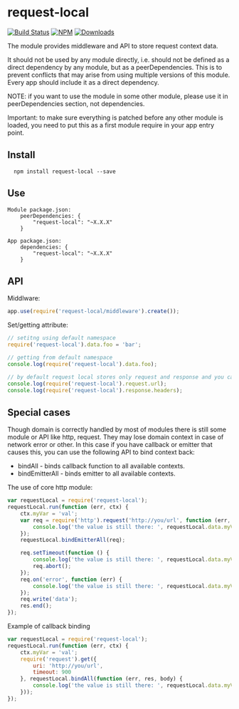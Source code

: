 request-local
=====
[![Build Status](https://travis-ci.org/dimichgh/request-local.svg?branch=master)](https://travis-ci.org/dimichgh/request-local) [![NPM](https://img.shields.io/npm/v/request-local.svg)](https://www.npmjs.com/package/request-local)
[![Downloads](https://img.shields.io/npm/dm/request-local.svg)](http://npm-stat.com/charts.html?package=request-local)

The module provides middleware and API to store request context data.

It should not be used by any module directly, i.e. should not be defined as a direct dependency by any module, but as a peerDependencies. This is to prevent conflicts that may arise from using multiple versions of this module.
Every app should include it as a direct dependency.

NOTE: if you want to use the module in some other module, please use it in peerDependencies section, not dependencies.

Important: to make sure everything is patched before any other module is loaded, you need to put this as a first module require in your app entry point.

## Install

```
  npm install request-local --save
```
## Use
```
Module package.json:
    peerDependencies: {
    	"request-local": "~X.X.X"
	}

App package.json:
    dependencies: {
    	"request-local": "~X.X.X"
	}
```

## API

Middlware:
```javascript
app.use(require('request-local/middleware').create());
```

Set/getting attribute:
```javascript
// setitng using default namespace
require('request-local').data.foo = 'bar';

// getting from default namespace
console.log(require('request-local').data.foo);

// by default request local stores only request and response and you can access it this way
console.log(require('request-local').request.url);
console.log(require('request-local').response.headers);
```

## Special cases
Though domain is correctly handled by most of modules there is still some module or API like http, request. They may lose domain context in case of network error or other. In this case if you have callback or emitter that causes this, you can use the following API to bind context back:

* bindAll - binds callback function to all available contexts.
* bindEmitterAll - binds emitter to all available contexts.

The use of core http module:
```javascript
var requestLocal = require('request-local');
requestLocal.run(function (err, ctx) {
	ctx.myVar = 'val';
	var req = require('http').request('http://you/url', function (err, res) {
		console.log('the value is still there: ', requestLocal.data.myVar);
	});
	requestLocal.bindEmitterAll(req);

	req.setTimeout(function () {
		console.log('the value is still there: ', requestLocal.data.myVar);
		req.abort();
	});
	req.on('error', function (err) {
		console.log('the value is still there: ', requestLocal.data.myVar);
	});
	req.write('data');
	res.end();
});
```

Example of callback binding
```javascript
var requestLocal = require('request-local');
requestLocal.run(function (err, ctx) {
	ctx.myVar = 'val';
	require('request').get({
		uri: 'http://you/url',
		timeout: 900
	}, requestLocal.bindAll(function (err, res, body) {
		console.log('the value is still there: ', requestLocal.data.myVar);
	}));
});
```
